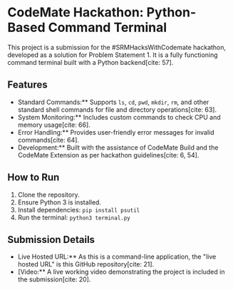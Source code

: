 # CodeMate Hackathon: Python-Based Command Terminal

This project is a submission for the #SRMHacksWithCodemate hackathon, developed as a solution for Problem Statement 1. It is a fully functioning command terminal built with a Python backend[cite: 57].

## Features

- Standard Commands:** Supports `ls`, `cd`, `pwd`, `mkdir`, `rm`, and other standard shell commands for file and directory operations[cite: 63].
- System Monitoring:** Includes custom commands to check CPU and memory usage[cite: 66].
- Error Handling:** Provides user-friendly error messages for invalid commands[cite: 64].
- Development:** Built with the assistance of CodeMate Build and the CodeMate Extension as per hackathon guidelines[cite: 6, 54].

## How to Run

1.  Clone the repository.
2.  Ensure Python 3 is installed.
3.  Install dependencies: `pip install psutil`
4.  Run the terminal: `python3 terminal.py`

## Submission Details

- Live Hosted URL:** As this is a command-line application, the "live hosted URL" is this GitHub repository[cite: 21].
- [Video:** A live working video demonstrating the project is included in the submission[cite: 20].

